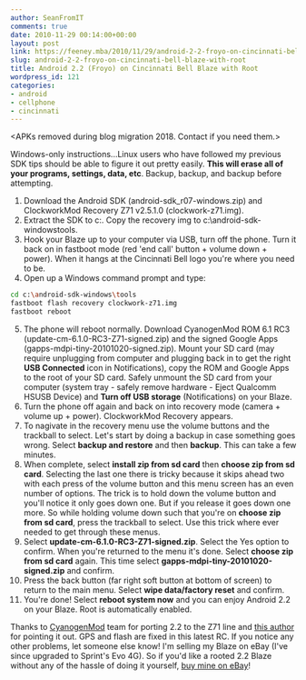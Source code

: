 ```yaml
---
author: SeanFromIT
comments: true
date: 2010-11-29 00:14:00+00:00
layout: post
link: https://feeney.mba/2010/11/29/android-2-2-froyo-on-cincinnati-bell-blaze-with-root/
slug: android-2-2-froyo-on-cincinnati-bell-blaze-with-root
title: Android 2.2 (Froyo) on Cincinnati Bell Blaze with Root
wordpress_id: 121
categories:
- android
- cellphone
- cincinnati
---
```

&lt;APKs removed during blog migration 2018. Contact if you need them.&gt;

Windows-only instructions...Linux users who have followed my previous SDK tips should be able to figure it out pretty easily. **This will erase all of your programs, settings, data, etc**. Backup, backup, and backup before attempting.  


  1. Download the Android SDK (android-sdk_r07-windows.zip) and ClockworkMod Recovery Z71 v2.5.1.0 (clockwork-z71.img).
  2. Extract the SDK to c:. Copy the recovery img to c:\android-sdk-windowstools.
  3. Hook your Blaze up to your computer via USB, turn off the phone. Turn it back on in fastboot mode (red 'end call' button + volume down + power). When it hangs at the Cincinnati Bell logo you're where you need to be.
  4. Open up a Windows command prompt and type:

```bash
cd c:\android-sdk-windows\tools
fastboot flash recovery clockwork-z71.img
fastboot reboot
```

  5. The phone will reboot normally. Download CyanogenMod ROM 6.1 RC3 (update-cm-6.1.0-RC3-Z71-signed.zip) and the signed Google Apps (gapps-mdpi-tiny-20101020-signed.zip). Mount your SD card (may require unplugging from computer and plugging back in to get the right **USB Connected** icon in Notifications), copy the ROM and Google Apps to the root of your SD card. Safely unmount the SD card from your computer (system tray - safely remove hardware - Eject Qualcomm HSUSB Device) and **Turn off USB storage** (Notifications) on your Blaze.
  6. Turn the phone off again and back on into recovery mode (camera + volume up + power). ClockworkMod Recovery appears.
  7. To nagivate in the recovery menu use the volume buttons and the trackball to select. Let's start by doing a backup in case something goes wrong. Select **backup and restore** and then **backup**. This can take a few minutes.
  8. When complete, select **install zip from sd card** then **choose zip from sd card**. Selecting the last one there is tricky because it skips ahead two with each press of the volume button and this menu screen has an even number of options. The trick is to hold down the volume button and you'll notice it only goes down one. But if you release it goes down one more. So while holding volume down such that you're on **choose zip from sd card**, press the trackball to select. Use this trick where ever needed to get through these menus.
  9. Select **update-cm-6.1.0-RC3-Z71-signed.zip**. Select the Yes option to confirm. When you're returned to the menu it's done. Select **choose zip from sd card** again. This time select **gapps-mdpi-tiny-20101020-signed.zip** and confirm.
  10. Press the back button (far right soft button at bottom of screen) to return to the main menu. Select **wipe data/factory reset** and confirm.
  11. You're done! Select **reboot system now** and you can enjoy Android 2.2 on your Blaze. Root is automatically enabled.

Thanks to [CyanogenMod](http://www.cyanogenmod.com/) team for porting 2.2 to the Z71 line and [this author](http://www.bloggingtipsonline.com/2010/11/cyanogenmod-6-1-for-commtiva-z1-boston-spice-mi-300-a688-and-other-clones/) for pointing it out. GPS and flash are fixed in this latest RC. If you notice any other problems, let someone else know! I'm selling my Blaze on eBay (I've since upgraded to Sprint's Evo 4G). So if you'd like a rooted 2.2 Blaze without any of the hassle of doing it yourself, [buy mine on eBay](http://cgi.ebay.com/ws/eBayISAPI.dll?ViewItem&item=200548930275)!
